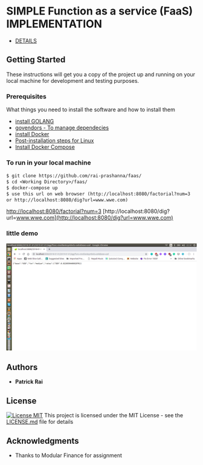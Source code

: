 # SIMPLE Function as a service (FaaS) IMPLEMENTATION
* [DETAILS](https://en.wikipedia.org/wiki/Function_as_a_service) 


## Getting Started

These instructions will get you a copy of the project up and running on your local machine for development and testing purposes. 


### Prerequisites
What things you need to install the software and how to install them

* [install GOLANG](https://golang.org/doc/install) 
* [govendors - To manage dependecies](https://github.com/kardianos/govendor) 
* [install Docker](https://docs.docker.com/install/)
* [Post-installation steps for Linux](https://docs.docker.com/install/linux/linux-postinstall/)
* [Install Docker Compose](https://docs.docker.com/compose/install/)


### To run in your local machine

```
$ git clone https://github.com/rai-prashanna/faas/
$ cd <Working Directory>/faas/
$ docker-compose up
$ use this url on web browser (http://localhost:8080/factorial?num=3 or http://localhost:8080/dig?url=www.wwe.com)
```
[http://localhost:8080/factorial?num=3](http://localhost:8080/factorial?num=3)
[http://localhost:8080/dig?url=www.wwe.com](http://localhost:8080/dig?url=www.wwe.com)




### little demo

![alt text](https://github.com/rai-prashanna/FXApi/blob/master/output.png)



## Authors

* **Patrick Rai** 


## License

[![License MIT](https://img.shields.io/badge/license-MIT-blue.svg)](https://github.com/rai-prashanna/FXApi/blob/master/LICENSE)
This project is licensed under the MIT License - see the [LICENSE.md](http://license.md/) file for details

## Acknowledgments

* Thanks to Modular Finance for assignment

